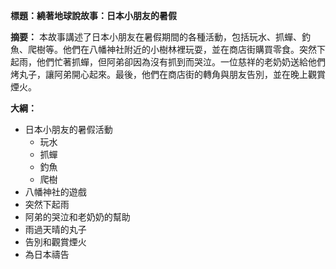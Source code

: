 **標題：繞著地球說故事：日本小朋友的暑假**

**摘要：**
本故事講述了日本小朋友在暑假期間的各種活動，包括玩水、抓蟬、釣魚、爬樹等。他們在八幡神社附近的小樹林裡玩耍，並在商店街購買零食。突然下起雨，他們忙著抓蟬，但阿弟卻因為沒有抓到而哭泣。一位慈祥的老奶奶送給他們烤丸子，讓阿弟開心起來。最後，他們在商店街的轉角與朋友告別，並在晚上觀賞煙火。

**大綱：**

* 日本小朋友的暑假活動
    * 玩水
    * 抓蟬
    * 釣魚
    * 爬樹
* 八幡神社的遊戲
* 突然下起雨
* 阿弟的哭泣和老奶奶的幫助
* 雨過天晴的丸子
* 告別和觀賞煙火
* 為日本禱告